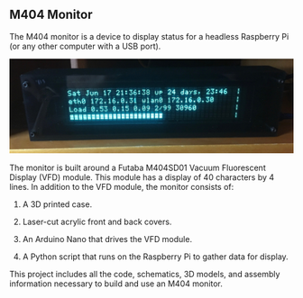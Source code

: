 M404 Monitor
------------

The M404 monitor is a device to display status for a headless
Raspberry Pi (or any other computer with a USB port).

![M404 Monitor in use](doc/photos/1-in-use.jpg)

The monitor is built around a Futaba M404SD01 Vacuum Fluorescent
Display (VFD) module. This module has a display of 40 characters by 4
lines. In addition to the VFD module, the monitor consists of:

1. A 3D printed case.

2. Laser-cut acrylic front and back covers.

2. An Arduino Nano that drives the VFD module.

3. A Python script that runs on the Raspberry Pi to gather data for
   display.

This project includes all the code, schematics, 3D models, and assembly 
information necessary to build and use an M404 monitor.